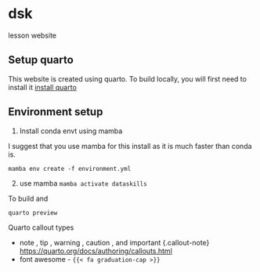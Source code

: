 # dsk
lesson website
## Setup quarto 

This website is created using quarto. To build locally, you 
will first need to install it
[install quarto](https://quarto.org/docs/get-started/)

## Environment setup 
1. Install conda envt using mamba 

I suggest that you use mamba for this install as it is much faster than conda 
is. 

`mamba env create -f environment.yml`

2. use mamba
`mamba activate dataskills`

To build and 

`quarto preview`


Quarto callout types

*  note , tip , warning , caution , and important {.callout-note}\
https://quarto.org/docs/authoring/callouts.html
* font awesome - `{{< fa graduation-cap >}}`



